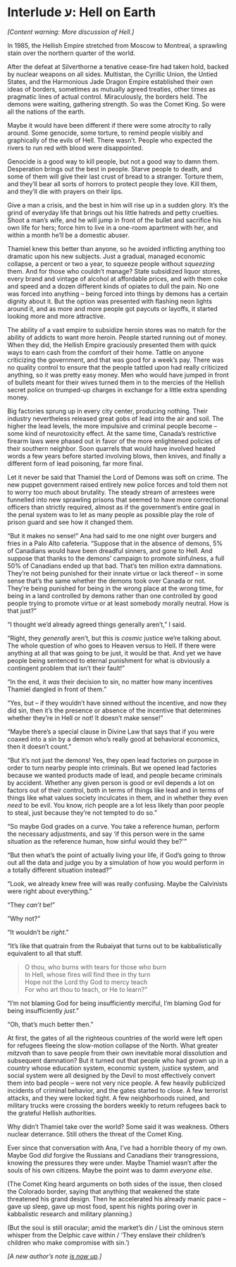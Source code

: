 Interlude ע: Hell on Earth
==========================

_\[Content warning: More discussion of Hell.\]_

In 1985, the Hellish Empire stretched from Moscow to Montreal, a sprawling stain over the northern quarter of the world.

After the defeat at Silverthorne a tenative cease-fire had taken hold, backed by nuclear weapons on all sides. Multistan, the Cyrillic Union, the Untied States, and the Harmonious Jade Dragon Empire established their own ideas of borders, sometimes as mutually agreed treaties, other times as pragmatic lines of actual control. Miraculously, the borders held. The demons were waiting, gathering strength. So was the Comet King. So were all the nations of the earth.

Maybe it would have been different if there were some atrocity to rally around. Some genocide, some torture, to remind people visibly and graphically of the evils of Hell. There wasn’t. People who expected the rivers to run red with blood were disappointed. 

Genocide is a good way to kill people, but not a good way to damn them. Desperation brings out the best in people. Starve people to death, and some of them will give their last crust of bread to a stranger. Torture them, and they’ll bear all sorts of horrors to protect people they love. Kill them, and they’ll die with prayers on their lips.

Give a man a crisis, and the best in him will rise up in a sudden glory. It’s the grind of everyday life that brings out his little hatreds and petty cruelties. Shoot a man’s wife, and he will jump in front of the bullet and sacrifice his own life for hers; force him to live in a one-room apartment with her, and within a month he’ll be a domestic abuser.

Thamiel knew this better than anyone, so he avoided inflicting anything too dramatic upon his new subjects. Just a gradual, managed economic collapse, a percent or two a year, to squeeze people without _squeezing_ them. And for those who couldn’t manage? State subsidized liquor stores, every brand and vintage of alcohol at affordable prices, and with them coke and speed and a dozen different kinds of opiates to dull the pain. No one was forced into anything – being forced into things by demons has a certain dignity about it. But the option was presented with flashing neon lights around it, and as more and more people got paycuts or layoffs, it started looking more and more attractive.

The ability of a vast empire to subsidize heroin stores was no match for the ability of addicts to want more heroin. People started running out of money. When they did, the Hellish Empire graciously presented them with quick ways to earn cash from the comfort of their home. Tattle on anyone criticizing the government, and that was good for a week’s pay. There was no quality control to ensure that the people tattled upon had really criticized anything, so it was pretty easy money. Men who would have jumped in front of bullets meant for their wives turned them in to the mercies of the Hellish secret police on trumped-up charges in exchange for a little extra spending money.

Big factories sprung up in every city center, producing nothing. Their industry nevertheless released great gobs of lead into the air and soil. The higher the lead levels, the more impulsive and criminal people become – some kind of neurotoxicity effect. At the same time, Canada’s restrictive firearm laws were phased out in favor of the more enlightened policies of their southern neighbor. Soon quarrels that would have involved heated words a few years before started involving blows, then knives, and finally a different form of lead poisoning, far more final. 

Let it never be said that Thamiel the Lord of Demons was soft on crime. The new puppet government raised entirely new police forces and told them not to worry too much about brutality. The steady stream of arrestees were funnelled into new sprawling prisons that seemed to have more correctional officers than strictly required, almost as if the government’s entire goal in the penal system was to let as many people as possible play the role of prison guard and see how it changed them.

“But it makes no sense!” Ana had said to me one night over burgers and fries in a Palo Alto cafeteria. “Suppose that in the absence of demons, 5% of Canadians would have been dreadful sinners, and gone to Hell. And suppose that thanks to the demons’ campaign to promote sinfulness, a full 50% of Canadians ended up that bad. That’s ten million extra damnations. They’re not being punished for their innate virtue or lack thereof – in some sense that’s the same whether the demons took over Canada or not. They’re being punished for being in the wrong place at the wrong time, for being in a land controlled by demons rather than one controlled by good people trying to promote virtue or at least somebody morally neutral. How is that just?”

“I thought we’d already agreed things generally aren’t,” I said.

“Right, they _generally_ aren’t, but this is _cosmic_ justice we’re talking about. The whole question of who goes to Heaven versus to Hell. If there were anything at all that was going to be just, it would be that. And yet we have people being sentenced to eternal punishment for what is obviously a contingent problem that isn’t their fault!”

“In the end, it _was_ their decision to sin, no matter how many incentives Thamiel dangled in front of them.”

“Yes, but – if they wouldn’t have sinned without the incentive, and now they did sin, then it’s the presence or absence of the incentive that determines whether they’re in Hell or not! It doesn’t make sense!”

“Maybe there’s a special clause in Divine Law that says that if you were coaxed into a sin by a demon who’s really good at behavioral economics, then it doesn’t count.”

“But it’s not just the demons! Yes, they open lead factories on purpose in order to turn nearby people into criminals. But we opened lead factories because we wanted products made of lead, and people became criminals by accident. Whether any given person is good or evil depends a lot on factors out of their control, both in terms of things like lead and in terms of things like what values society inculcates in them, and in whether they even _need_ to be evil. You know, rich people are a lot less likely than poor people to steal, just because they’re not tempted to do so.”

“So maybe God grades on a curve. You take a reference human, perform the necessary adjustments, and say ‘if this person were in the same situation as the reference human, how sinful would they be?'”

“But then what’s the point of actually living your life, if God’s going to throw out all the data and judge you by a simulation of how you would perform in a totally different situation instead?”

“Look, we already knew free will was really confusing. Maybe the Calvinists were right about everything.”

“They _can’t_ be!”

“Why not?”

“It wouldn’t be _right_.”

“It’s like that quatrain from the Rubaiyat that turns out to be kabbalistically equivalent to all that stuff.

> O thou, who burns with tears for those who burn  
> In Hell, whose fires will find thee in thy turn  
> Hope not the Lord thy God to mercy teach  
> For who art thou to teach, or He to learn?”

“I’m not blaming God for being insufficiently merciful, I’m blaming God for being insufficiently _just_.”

“Oh, that’s much better then.”

At first, the gates of all the righteous countries of the world were left open for refugees fleeing the slow-motion collapse of the North. What greater _mitzvah_ than to save people from their own inevitable moral dissolution and subsequent damnation? But it turned out that people who had grown up in a country whose education system, economic system, justice system, and social system were all designed by the Devil to most effectively convert them into bad people – were not very nice people. A few heavily publicized incidents of criminal behavior, and the gates started to close. A few terrorist attacks, and they were locked tight. A few neighborhoods ruined, and military trucks were crossing the borders weekly to return refugees back to the grateful Hellish authorities.

Why didn’t Thamiel take over the world? Some said it was weakness. Others nuclear deterrance. Still others the threat of the Comet King.

Ever since that conversation with Ana, I’ve had a horrible theory of my own. Maybe God _did_ forgive the Russians and Canadians their transgressions, knowing the pressures they were under. Maybe Thamiel wasn’t after the souls of his own citizens. Maybe the point was to damn _everyone else_.

(The Comet King heard arguments on both sides of the issue, then closed the Colorado border, saying that anything that weakened the state threatened his grand design. Then he accelerated his already manic pace – gave up sleep, gave up most food, spent his nights poring over in kabbalistic research and military planning.)

(But the soul is still oracular; amid the market’s din / List the ominous stern whisper from the Delphic cave within / ‘They enslave their children’s children who make compromise with sin.’)

_\[A new author’s note [is now up](http://unsongbook.com/authors-note-7-zizek-rebbe-again-communism/).\]_